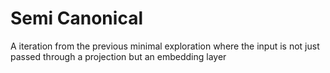 # Semi Canonical

A iteration from the previous minimal exploration where the input is not just passed through a projection but an embedding layer
